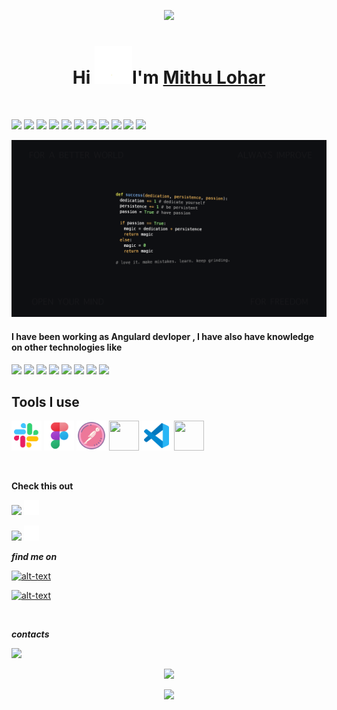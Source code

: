 <p align="center">
  <img src="https://media2.giphy.com/media/z2KbVZxKCHxxIDhnsQ/200w.webp?cid=ecf05e4730zqdxnwlva926d59215rtgsusqumlgcpcd2hoev&rid=200w.webp&ct=g"/>
</p>


  <h1 align="center"> Hi <img src="https://github.com/Kathryn-Jie/Kathryn-Jie/blob/main/wave.gif" width="60px"/>I'm <a href="https://github.com/MithuLohar">Mithu Lohar</a></h1>


<Br>
  

  <p>
  <img src="https://badges.aleen42.com/src/angular_flat_square_dfc.svg"/> <img src="https://badges.aleen42.com/src/node_flat_square_dfc.svg"/> <img src="https://img.shields.io/badge/-express-eeeeee?style=flat-square&logo=express&logoColor=black"/>  <img src="https://badges.aleen42.com/src/npm_flat_square_dfc.svg"/>  <img src="https://img.shields.io/badge/-html-f5f5f6?style=flat-square&logo=HTML5"/> <img src="https://img.shields.io/badge/-css-00587a?style=flat-square&logo=CSS3"/> <img src="https://badges.aleen42.com/src/javascript_flat_square_dfc.svg"/> <img src="https://badges.aleen42.com/src/typescript_flat_square_dfc.svg"> <img src="https://img.shields.io/badge/-json-9c27b0?style=flat-square&logo=JSON"/> <img src="https://img.shields.io/badge/-jquery-0f1e2e?style=flat-square&logo=jQuery"/> <img src="https://badges.aleen42.com/src/react_flat_square.svg"/> 
 <p align="center"> <img src="https://github.com/MithuLohar/readme-resources/blob/main/images-svg/4108586.png"/></P>
</p>
   


   
   



#### I have been working as Angulard devloper  , I have also have knowledge on other technologies like 



<img src="https://img.shields.io/badge/-python-ffdb4e?style=for-the-badge&logo=python"/> <img src="https://img.shields.io/badge/-django-0c4b33?style=for-the-badge&logo=django"/> <img src="https://img.shields.io/badge/-svelte-ffffff?style=for-the-badge&logo=svelte"/> <img src="https://img.shields.io/badge/-firebase-051e34?style=for-the-badge&logo=firebase"/> <img src="https://img.shields.io/badge/-webpack-2b3a42?style=for-the-badge&logo=webpack"/> <img src="https://img.shields.io/badge/-scss-f8f9fa?style=for-the-badge&logo=sass"/> <img src="https://img.shields.io/badge/-pwa-6600ed?style=for-the-badge&logo=pwa"> <img src="https://img.shields.io/badge/-next.js-000000?style=for-the-badge&logo=nextdotjs">  
   
  
  

<h2>Tools I use</h2>

<img src="https://github.com/MithuLohar/readme-resources/blob/main/images-svg/icons8-slack-new.svg" style="height: 48px;width: 48px;"/> <img src="https://github.com/MithuLohar/readme-resources/blob/main/images-svg/icons8-figma.svg" style="height: 48px;width: 48px;"/> <img src="https://github.com/MithuLohar/readme-resources/blob/main/images-svg/icons8-postman-api.svg" style="height: 48px;width: 48px;"/> <img src="https://upload.wikimedia.org/wikipedia/commons/thumb/a/ae/Github-desktop-logo-symbol.svg/128px-Github-desktop-logo-symbol.svg.png" style="height:48px;width:48px;" /> <img src="https://github.com/MithuLohar/readme-resources/blob/main/images-svg/icons8-visual-studio-code-2019.svg" style="height:48px;width:48px;" /> <img src="https://cdn.worldvectorlogo.com/logos/git-bash.svg" style="height:48px;width:48px;"/>  

 <p>&nbsp;</p>


**Check this out**
  
[<img src="https://img.shields.io/badge/-parallex--effect-orange?style=flat"/>](https://mithulohar.github.io/parallax-deployed/) <img src="https://github.com/MithuLohar/readme-resources/blob/main/images-svg/link(2).svg"/>

 [<img src="https://img.shields.io/badge/-lazy%20load%20component-orange?style=flat"/>](https://city-quiz-f793c.web.app/) <img src="https://github.com/MithuLohar/readme-resources/blob/main/images-svg/link(2).svg"/>



***find me on*** 
  
[![alt-text](https://img.shields.io/badge/-Linkedin-blue?style=social&logo=linkedin)](https://www.linkedin.com/in/mithu-lohar-69a95717a) 
  
[![alt-text](https://img.shields.io/badge/-instagram-green?style=social&logo=instagram)](https://www.instagram.com/mithulohar/)
 <p>&nbsp;</p>
 
 ***contacts*** 
  
<img src="https://img.shields.io/badge/email-mithulohar9%40gmail.com-d04035?style=flat&logo=maildotru"/>

<p align="center"><img src="https://c.tenor.com/L5Hp9bolcaAAAAAi/habbo-habbohotel.gif"/></p>
<p align="center"><a href="https://gitlab.com/MithuLohar"><img src="https://badges.aleen42.com/src/gitlab.svg"/></a></p>
  
  
  
 
  
  
  







